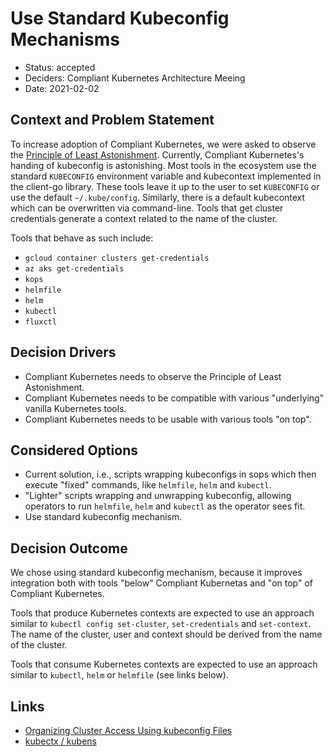 # Use Standard Kubeconfig Mechanisms

* Status: accepted
* Deciders: Compliant Kubernetes Architecture Meeing
* Date: 2021-02-02

## Context and Problem Statement

To increase adoption of Compliant Kubernetes, we were asked to observe the [Principle of Least Astonishment](https://en.wikipedia.org/wiki/Principle_of_least_astonishment). Currently, Compliant Kubernetes's handing of kubeconfig is astonishing. Most tools in the ecosystem use the standard `KUBECONFIG` environment variable and kubecontext implemented in the client-go library. These tools leave it up to the user to set `KUBECONFIG` or use the default `~/.kube/config`. Similarly, there is a default kubecontext which can be overwritten via command-line. Tools that get cluster credentials generate a context related to the name of the cluster.

Tools that behave as such include:

* `gcloud container clusters get-credentials`
* `az aks get-credentials`
* `kops`
* `helmfile`
* `helm`
* `kubectl`
* `fluxctl`

## Decision Drivers

* Compliant Kubernetes needs to observe the Principle of Least Astonishment.
* Compliant Kubernetes needs to be compatible with various "underlying" vanilla Kubernetes tools.
* Compliant Kubernetes needs to be usable with various tools "on top".

## Considered Options

* Current solution, i.e., scripts wrapping kubeconfigs in sops which then execute "fixed" commands, like `helmfile`, `helm` and `kubectl`.
* "Lighter" scripts wrapping and unwrapping kubeconfig, allowing operators to run `helmfile`, `helm` and `kubectl` as the operator sees fit.
* Use standard kubeconfig mechanism.

## Decision Outcome

We chose using standard kubeconfig mechanism, because it improves integration both with tools "below" Compliant Kubernetas and "on top" of Compliant Kubernetes.

Tools that produce Kubernetes contexts are expected to use an approach similar to `kubectl config set-cluster`, `set-credentials` and `set-context`. The name of the cluster, user and context should be derived from the name of the cluster.

Tools that consume Kubernetes contexts are expected to use an approach similar to `kubectl`, `helm` or `helmfile` (see links below).

## Links

* [Organizing Cluster Access Using kubeconfig Files](https://kubernetes.io/docs/concepts/configuration/organize-cluster-access-kubeconfig/)
* [kubectx / kubens](https://github.com/ahmetb/kubectx)
